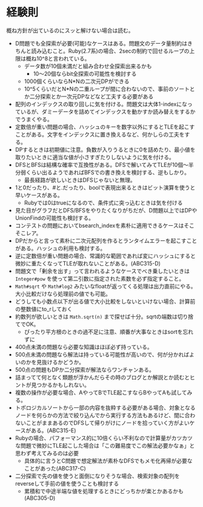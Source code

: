 # 経験則

概ね方針が出ているのにスッと解けない場合は読む。

- D問題でも全探索が必要(可能)なケースはある。問題文のデータ量制約はきちんと読み込むこと。Ruby(2.7系)の場合、2secの制約で回せるループの上限は概ね10^8と言われている。
    - データ数が10個未満だと組み合わせ全探索出来るかも
        - 10～20個ならbit全探索の可能性を検討する
    - 1000個くらいならN*Nの二次元DPができる
    - 10^5くらいだとN*Nの二重ループが間に合わないので、事前のソートとか二分探索とか一次元DPなどなど工夫する必要がある
- 配列のインデックスの取り回しに気を付ける。問題文は大体1-indexになっているが、ダミーデータを詰めてインデックスを動かすか読み替えをするかでうまくやる。
- 定数倍が重い問題の場合、ハッシュのキーを数字以外にするとTLEを起こすことがある。文字をインデックスに置き換えるなど、何かしらの工夫をする。
- DPするときは初期値に注意。負数が入りうるときに0を詰めたり、最小値を取りたいときに適当な値が小さすぎたりしないように気を付ける。
- DFSとBFSは結構な確率で互換性がある。DFSで解いてみてTLEが10個～半分弱くらい出るようであればBFSでの書き換えを検討する、逆もしかり。
    - 最長経路が欲しいときはDFSじゃないと無理。
- 1と0だったり、#と.だったり、boolで表現出来るときはビット演算を使うと早いケースがある。
    - Rubyでは0はtrueになるので、条件式に突っ込むときは気を付ける
- 見た目がグラフだとDFS/BFSをやりたくなりがちだが、D問題以上ではDPやUnionFindの可能性も検討する。
- コンテストの問題においてbsearch_indexを素朴に適用できるケースはそこそこレア。
- DPだからと言って素朴に二次元配列を作るとランタイムエラーを起こすことがある。ハッシュの利用も検討する。
- 逆に定数倍が重い問題の場合、常識的な範囲であれば変にハッシュにすると微妙に重たくなってTLEが取れないことがある。(ABC315-D)
- 問題文で「剰余を出す」って言われるようなケースでべき乗したいときは `Integer#pow` を使って第二引数に指定された素数を必ず指定すること。
- `Math#sqrt` や `Math#log2` みたいなfloatが返ってくる処理は出力直前にやる。大小比較だけなら処理前の値でも可能。
- どうしても小数点以下が出る値で大小比較をしないといけない場合、計算前の整数値にto_rしておく
- 約数列が欲しいときは `Math.sqrt(n)` まで探せば十分。sqrtの端数は切り捨てでOK。
    - ぴったり平方根のときの過不足に注意、順番が大事なときはsortを忘れずに
- 400点未満の問題なら必要な知識はほぼ必ず持っている。
- 500点未満の問題なら解法は持っている可能性が高いので、何が分かればよいのかを見抜けるかどうか。
- 500点の問題もDPか二分探索が解法ならワンチャンある。
- 詰まってて何となく類題が浮かんだらその時のブログとか解説とか読むとヒントが見つかるかもしれない。
- 複数の操作が必要な場合、AやってBでTLE起こすならBやってAも試してみる。
- トポロジカルソートから一部の内容を抜粋する必要がある場合、対象となるノードを何らかの方法で絞り込んでから実行する方法もあるけど、間に合わないことがままあるのでDFSして帰りがけにノードを拾っていく方がよいケースがある。(ABC315-E)
- Rubyの場合、パフォーマンス的に10倍くらい不利なので計算量がカツカツな問題で微妙にTLE起こした場合は「この難易度でこの解法必要かなぁ」と思わず考えてみるのは必要
    - 具体的に言うとC問題で想定解法が素朴なDFSでもメモ化再帰が必要なことがあった(ABC317-C)
- 二分探索で先の値を使うと面倒になりそうな場合、検索対象の配列をreverseして手前の値を使うことも検討する
    - 累積和で中途半端な値を処理するときにどっちかが楽とかあるかも(ABC305-D)
